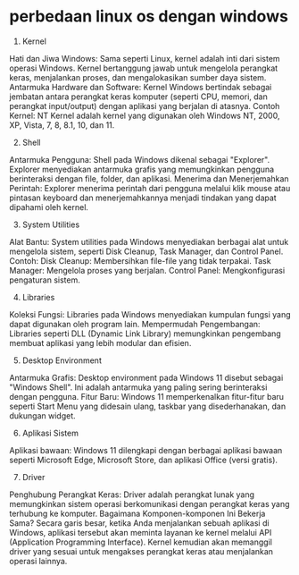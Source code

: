 # perbedaan linux os dengan windows 

1. Kernel

Hati dan Jiwa Windows: Sama seperti Linux, kernel adalah inti dari sistem operasi Windows. Kernel bertanggung jawab untuk mengelola perangkat keras, menjalankan proses, dan mengalokasikan sumber daya sistem.
Antarmuka Hardware dan Software: Kernel Windows bertindak sebagai jembatan antara perangkat keras komputer (seperti CPU, memori, dan perangkat input/output) dengan aplikasi yang berjalan di atasnya.
Contoh Kernel: NT Kernel adalah kernel yang digunakan oleh Windows NT, 2000, XP, Vista, 7, 8, 8.1, 10, dan 11.

2. Shell

Antarmuka Pengguna: Shell pada Windows dikenal sebagai "Explorer". Explorer menyediakan antarmuka grafis yang memungkinkan pengguna berinteraksi dengan file, folder, dan aplikasi.
Menerima dan Menerjemahkan Perintah: Explorer menerima perintah dari pengguna melalui klik mouse atau pintasan keyboard dan menerjemahkannya menjadi tindakan yang dapat dipahami oleh kernel.

3. System Utilities

Alat Bantu: System utilities pada Windows menyediakan berbagai alat untuk mengelola sistem, seperti Disk Cleanup, Task Manager, dan Control Panel.
Contoh:
Disk Cleanup: Membersihkan file-file yang tidak terpakai.
Task Manager: Mengelola proses yang berjalan.
Control Panel: Mengkonfigurasi pengaturan sistem.

4. Libraries

Koleksi Fungsi: Libraries pada Windows menyediakan kumpulan fungsi yang dapat digunakan oleh program lain.
Mempermudah Pengembangan: Libraries seperti DLL (Dynamic Link Library) memungkinkan pengembang membuat aplikasi yang lebih modular dan efisien.

5. Desktop Environment

Antarmuka Grafis: Desktop environment pada Windows 11 disebut sebagai "Windows Shell". Ini adalah antarmuka yang paling sering berinteraksi dengan pengguna.
Fitur Baru: Windows 11 memperkenalkan fitur-fitur baru seperti Start Menu yang didesain ulang, taskbar yang disederhanakan, dan dukungan widget.

6. Aplikasi Sistem

Aplikasi bawaan: Windows 11 dilengkapi dengan berbagai aplikasi bawaan seperti Microsoft Edge, Microsoft Store, dan aplikasi Office (versi gratis).

7. Driver

Penghubung Perangkat Keras: Driver adalah perangkat lunak yang memungkinkan sistem operasi berkomunikasi dengan perangkat keras yang terhubung ke komputer.
Bagaimana Komponen-komponen Ini Bekerja Sama?
Secara garis besar, ketika Anda menjalankan sebuah aplikasi di Windows, aplikasi tersebut akan meminta layanan ke kernel melalui API (Application Programming Interface). Kernel kemudian akan memanggil driver yang sesuai untuk mengakses perangkat keras atau menjalankan operasi lainnya. 
